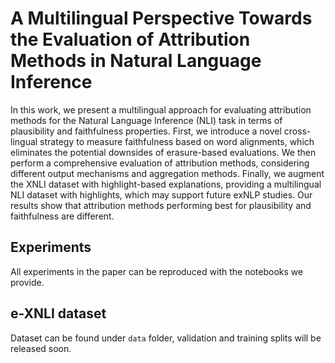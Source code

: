 # A Multilingual Perspective Towards the Evaluation of Attribution Methods in Natural Language Inference

In this work, 
we present a multilingual approach for evaluating attribution methods for the Natural Language Inference (NLI) task in terms of plausibility and faithfulness properties. First, we introduce a novel cross-lingual strategy to measure faithfulness based on word alignments, which eliminates the potential downsides of erasure-based evaluations.
We then perform a comprehensive evaluation of attribution methods, considering different output mechanisms and aggregation methods.
Finally, we augment the XNLI dataset with highlight-based explanations,  providing a multilingual NLI dataset with highlights, which may support future exNLP studies. Our results show that attribution methods performing best for plausibility and faithfulness are different.

## Experiments

All experiments in the paper can be reproduced with the notebooks we provide.

## e-XNLI dataset

Dataset can be found under `data` folder, validation and training splits will be released soon.
